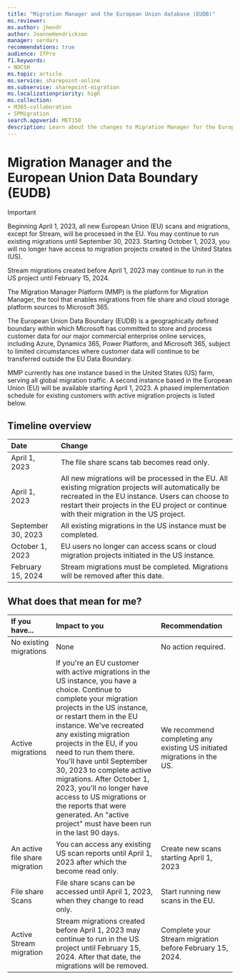 ```yaml
---
title: "Migration Manager and the European Union database (EUDB)"
ms.reviewer: 
ms.author: jhendr
author: JoanneHendrickson
manager: serdars
recommendations: true
audience: ITPro
f1.keywords:
- NOCSH
ms.topic: article
ms.service: sharepoint-online
ms.subservice: sharepoint-migration
ms.localizationpriority: high
ms.collection: 
- M365-collaboration
- SPMigration
search.appverid: MET150
description: Learn about the changes to Migration Manager for the European Union and how data is processed.
---
```


# Migration Manager and the European Union Data Boundary (EUDB)

>[!Important]
>Beginning April 1, 2023, all new European Union (EU) scans and migrations, except for Stream, will be processed in the EU. 
>You may continue to run existing migrations until September 30, 2023. Starting October 1, 2023, you will no longer have access to migration projects created in the United States (US).
>
>Stream migrations created before April 1, 2023 may continue to run in the US project until February 15, 2024.

The Migration Manager Platform (MMP) is the platform for Migration Manager, the tool that enables migrations from file share and cloud storage platform sources to Microsoft 365. 

The European Union Data Boundary (EUDB) is a geographically defined boundary within which Microsoft has committed to store and process customer data for our major commercial enterprise online services, including Azure, Dynamics 365, Power Platform, and Microsoft 365, subject to limited circumstances where customer data will continue to be transferred outside the EU Data Boundary.

MMP currently has one instance based in the United States (US) farm, serving all global migration traffic. A second instance based in the European Union (EU) will be available starting April 1, 2023. A phased implementation schedule for existing customers with active migration projects is listed below.


## Timeline overview

|Date|Change|
|:-----|:-----|
|April 1, 2023|The file share scans tab becomes read only.|
|April 1, 2023|All new migrations will be processed in the EU. All existing migration projects will automatically be recreated in the EU instance.  Users can choose to restart their projects in the EU project or continue with their migration in the US project.|
|September 30, 2023|All existing migrations in the US instance must be completed.|
|October 1, 2023|EU users no longer can access scans or cloud migration projects initiated in the US instance.|
|February 15, 2024|Stream migrations must be completed. Migrations will be removed after this date.| 

## What does that mean for me?


|If you have...|Impact to you|Recommendation|
|:-----|:-----|:-----|
|No existing migrations|None|No action required.|
|Active migrations|If you're an EU customer with active migrations in the US instance, you have a choice. Continue to complete your migration projects in the US instance, or restart them in the EU instance.  We've recreated any existing migration projects in the EU, if you need to run them there. You'll have until September 30, 2023 to complete active migrations. After October 1, 2023, you'll no longer have access to US migrations or the reports that were generated.  An "active project" must have been run in the last 90 days. |We recommend completing any existing US initiated migrations in the US.|
|An active file share migration|You can access any existing US scan reports until April 1, 2023 after which the become read only.|Create new scans starting April 1, 2023 |
|File share Scans|File share scans can be accessed until April 1, 2023, when they change to read only. |Start running new scans in the EU.|
|Active Stream migration|Stream migrations created before April 1, 2023 may continue to run in the US project until February 15, 2024. After that date, the migrations will be removed. |Complete your Stream migration before February 15, 2024.|